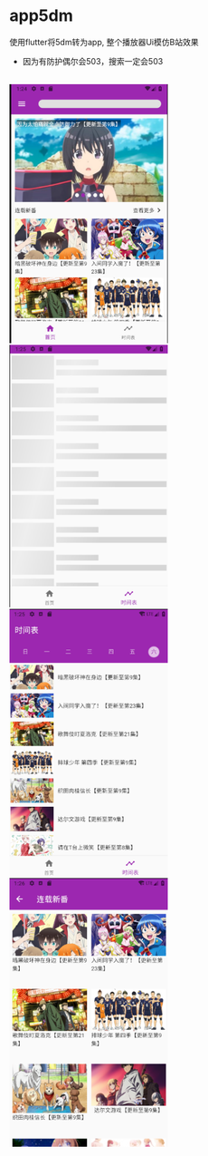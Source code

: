 # app5dm

使用flutter将5dm转为app, 整个播放器Ui模仿B站效果

- 因为有防护偶尔会503，搜索一定会503

<br/>
<div aling="center">
    <img width="280" src="screenshots/1.png"/>
    <img width="280" src="screenshots/2.png"/>
    <img width="280" src="screenshots/3.png"/>
    <img width="280" src="screenshots/4.png"/>
</div>


